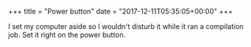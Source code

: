+++
title = "Power button"
date = "2017-12-11T05:35:05+00:00"
+++

I set my computer aside so I wouldn't disturb it while it ran a compilation job. Set it right on the power button.
			